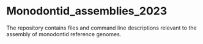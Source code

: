 # Monodontid_assemblies_2023
The repository contains files and command line descriptions relevant to the assembly of monodontid reference genomes.
